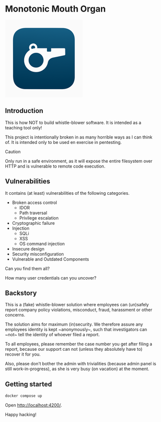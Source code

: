 # Monotonic Mouth Organ

![Logo](./logo-small.png)

## Introduction

This is how NOT to build whistle-blower software.
It is intended as a teaching tool only!

This project is intentionally broken in as many horrible ways as I can think of.
It is intended only to be used en exercise in pentesting.

> [!CAUTION]
> Only run in a safe environment, as it will expose the entire filesystem over
> HTTP and is vulnerable to remote code execution.

## Vulnerabilities

It contains (at least) vulnerabilities of the following categories.

- Broken access control
  - IDOR
  - Path traversal
  - Privilege escalation
- Cryptographic failure
- Injection
  - SQLi
  - XSS
  - OS command injection
- Insecure design
- Security misconfiguration
- Vulnerable and Outdated Components

Can you find them all?

How many user credentials can you uncover?

## Backstory

This is a (fake) whistle-blower solution where employees can (un)safely report
company policy violations, misconduct, fraud, harassment or other concerns.

The solution aims for maximum (in)security.
We therefore assure any employees identity is kept ~anonymously~, such that
investigators can ~not~ tell the identity of whoever filed a report.

To all employees, please remember the case number you get after filing a
report, because our support can not (unless they absolutely have to) recover it
for you.

Also, please don't bother the admin with trivialities (because admin panel is
still work-in-progress), as she is very busy (on vacation) at the moment.

## Getting started

```sh
docker compose up
```

Open <http://localhost:4200/>.

Happy hacking!
